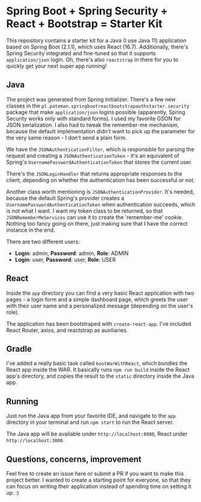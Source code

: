 # Spring Boot + Spring Security + React + Bootstrap = Starter Kit

This repository contains a starter kit for a Java (I use Java 11) application based on Spring Boot (2.1.1), which uses React (16.7). Additionally, there's Spring Security integrated and fine-tuned so that it supports `application/json` login. Oh, there's also `reactstrap` in there for you to quickly get your next super app running!

## Java
The project was generated from Spring Initializer. There's a few new classes in the `pl.pateman.springbootreactbootstrapauthstarter.security` package that make `application/json` logins possible (apparently, Spring Security works only with standard forms). I used my favorite GSON for JSON serialization. I also had to tweak the remember-me mechanism, because the default implementation didn't want to pick up the parameter for the very same reason - I don't send a plain form.

We have the `JSONAuthenticationFilter`, which is responsible for parsing the request and creating a `JSONAuthenticationToken` - it's an equivalent of Spring's `UsernamePasswordAuthenticationToken` that stores the current user.

There's the `JSONLoginHandler` that returns appropriate responses to the client, depending on whether the authentication has been successful or not.

Another class worth mentioning is `JSONAuthenticationProvider`. It's needed, because the default Spring's provider creates a `UsernamePasswordAuthenticationToken` when authentication succeeds, which is not what I want. I want my token class to be returned, so that `JSONRememberMeServices` can use it to create the 'remember-me' cookie. Nothing too fancy going on there, just making sure that I have the correct instance in the end.

There are two different users:

* **Login**: admin, **Password**: admin, **Role**: ADMIN
* **Login**: user, **Password**: user, **Role**: USER

## React
Inside the `app` directory you can find a very basic React application with two pages - a login form and a simple dashboard page, which greets the user with their user name and a personalized message (depending on the user's role). 

The application has been bootstraped with `create-react-app`. I've included React Router, axios, and reactstrap as auxiliaries.

## Gradle
I've added a really basic task called `bootWarWithReact`, which bundles the React app inside the WAR. It basically runs `npm run build` inside the React app's directory, and copies the result to the `static` directory inside the Java app.

## Running
Just run the Java app from your favorite IDE, and navigate to the `app` directory in your terminal and run `npm start` to run the React server. 

The Java app will be available under `http://localhost:8080`, React under `http://localhost:3000`.

## Questions, concerns, improvement
Feel free to create an issue here or submit a PR if you want to make this project better. I wanted to create a starting point for everyone, so that they can focus on writing their application instead of spending time on setting it up. :)